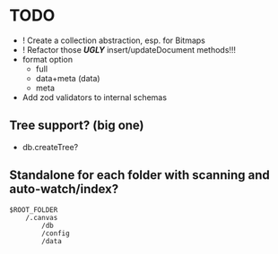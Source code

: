 # TODO

- ! Create a collection abstraction, esp. for Bitmaps
- ! Refactor those ***UGLY*** insert/updateDocument methods!!!
- format option
  - full
  - data+meta (data)
  - meta
- Add zod validators to internal schemas

## Tree support? (big one)

- db.createTree?

## Standalone for each folder with scanning and auto-watch/index?

```
$ROOT_FOLDER
    /.canvas
        /db
        /config
        /data
```
